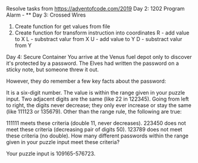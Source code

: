 Resolve tasks from  https://adventofcode.com/2019
Day 2: 1202 Program Alarm - **
Day 3: Crossed Wires
1. Create function for get values from file
2. Create function for transform instruction into coordinates
	R - add value to X
	L - substract valur from X
	U - add value to Y
	D - substract valur from Y
	
Day 4: Secure Container
You arrive at the Venus fuel depot only to discover it's protected by a password. The Elves had written the password on a sticky note, but someone threw it out.

However, they do remember a few key facts about the password:

It is a six-digit number.
The value is within the range given in your puzzle input.
Two adjacent digits are the same (like 22 in 122345).
Going from left to right, the digits never decrease; they only ever increase or stay the same (like 111123 or 135679).
Other than the range rule, the following are true:

111111 meets these criteria (double 11, never decreases).
223450 does not meet these criteria (decreasing pair of digits 50).
123789 does not meet these criteria (no double).
How many different passwords within the range given in your puzzle input meet these criteria?

Your puzzle input is 109165-576723.